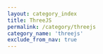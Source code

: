 ```yaml
---
layout: category_index
title: ThreeJS
permalink: /category/threejs
category_name: 'threejs'
exclude_from_nav: true
---
```

